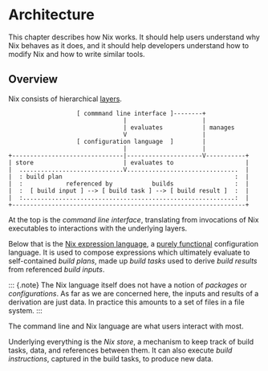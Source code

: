 # Architecture

This chapter describes how Nix works.
It should help users understand why Nix behaves as it does, and it should help developers understand how to modify Nix and how to write similar tools.

## Overview

Nix consists of hierarchical [layers](https://en.m.wikipedia.org/wiki/Multitier_architecture#Layers).

```
                   [ commmand line interface ]--------+
                                |                     |
                                | evaluates           | manages
                                V                     |
                   [ configuration language  ]        |
                                |                     |
+-------------------------------|---------------------V-----------+
| store                         | evaluates to                    |
|  .............................V...............................  |
|  : build plan                                                :  |
|  :            referenced by           builds                 :  |
|  :  [ build input ] --> [ build task ] --> [ build result ]  :  |
|  :...........................................................:  |
+-----------------------------------------------------------------+
```

At the top is the *command line interface*, translating from invocations of Nix executables to interactions with the underlying layers.

Below that is the [Nix expression language](../expressions/expression-language.md), a [purely functional](https://en.m.wikipedia.org/wiki/Purely_functional_programming) configuration language.
It is used to compose expressions which ultimately evaluate to self-contained *build plans*, made up *build tasks* used to derive *build results* from referenced *build inputs*.

::: {.note}
The Nix language itself does not have a notion of *packages* or *configurations*.
As far as we are concerned here, the inputs and results of a derivation are just data.
In practice this amounts to a set of files in a file system.
:::

The command line and Nix language are what users interact with most.

Underlying everything is the *Nix store*, a mechanism to keep track of build tasks, data, and references between them.
It can also execute *build instructions*, captured in the build tasks, to produce new data.

